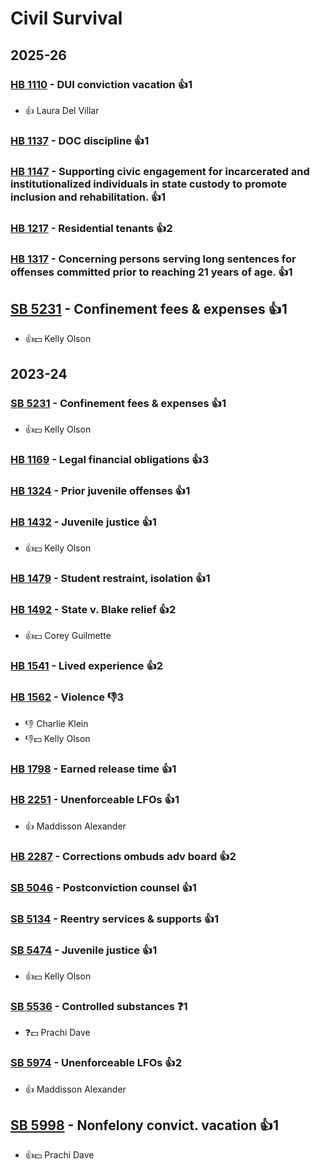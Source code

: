 # Civil Survival
## 2025-26

### [HB 1110](/bill/2025-26/hb/1110/) - DUI conviction vacation 👍1  
* 👍 Laura Del Villar

### [HB 1137](/bill/2025-26/hb/1137/) - DOC discipline 👍1  

### [HB 1147](/bill/2025-26/hb/1147/) - Supporting civic engagement for incarcerated and institutionalized individuals in state custody to promote inclusion and rehabilitation. 👍1  

### [HB 1217](/bill/2025-26/hb/1217/) - Residential tenants 👍2  

### [HB 1317](/bill/2025-26/hb/1317/) - Concerning persons serving long sentences for offenses committed prior to reaching 21 years of age. 👍1  

## [SB 5231](/bill/2025-26/sb/5231/) - Confinement fees & expenses 👍1  
* 👍💵 Kelly Olson

## 2023-24

### [SB 5231](/bill/2023-24/sb/5231/) - Confinement fees & expenses 👍1  
* 👍💵 Kelly Olson

### [HB 1169](/bill/2023-24/hb/1169/) - Legal financial obligations 👍3  

### [HB 1324](/bill/2023-24/hb/1324/) - Prior juvenile offenses 👍1  

### [HB 1432](/bill/2023-24/hb/1432/) - Juvenile justice 👍1  
* 👍💵 Kelly Olson

### [HB 1479](/bill/2023-24/hb/1479/) - Student restraint, isolation 👍1  

### [HB 1492](/bill/2023-24/hb/1492/) - State v. Blake relief 👍2  
* 👍💵 Corey Guilmette

### [HB 1541](/bill/2023-24/hb/1541/) - Lived experience 👍2  

### [HB 1562](/bill/2023-24/hb/1562/) - Violence  👎3 
* 👎 Charlie Klein
* 👎💵 Kelly Olson

### [HB 1798](/bill/2023-24/hb/1798/) - Earned release time 👍1  

### [HB 2251](/bill/2023-24/hb/2251/) - Unenforceable LFOs 👍1  
* 👍 Maddisson Alexander

### [HB 2287](/bill/2023-24/hb/2287/) - Corrections ombuds adv board 👍2  

### [SB 5046](/bill/2023-24/sb/5046/) - Postconviction counsel 👍1  

### [SB 5134](/bill/2023-24/sb/5134/) - Reentry services & supports 👍1  

### [SB 5474](/bill/2023-24/sb/5474/) - Juvenile justice 👍1  
* 👍💵 Kelly Olson

### [SB 5536](/bill/2023-24/sb/5536/) - Controlled substances   ❓1
* ❓💵 Prachi Dave

### [SB 5974](/bill/2023-24/sb/5974/) - Unenforceable LFOs 👍2  
* 👍 Maddisson Alexander

## [SB 5998](/bill/2023-24/sb/5998/) - Nonfelony convict. vacation 👍1  
* 👍💵 Prachi Dave
